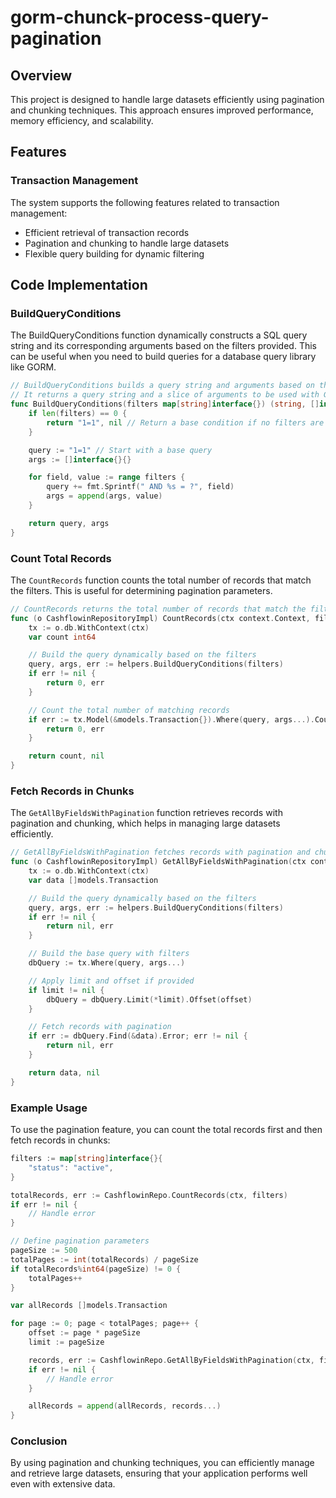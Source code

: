# gorm-chunck-process-query-pagination

## Overview

This project is designed to handle large datasets efficiently using pagination and chunking techniques. This approach ensures improved performance, memory efficiency, and scalability.

## Features

### Transaction Management

The system supports the following features related to transaction management:

- Efficient retrieval of transaction records
- Pagination and chunking to handle large datasets
- Flexible query building for dynamic filtering

## Code Implementation



### BuildQueryConditions

The BuildQueryConditions function dynamically constructs a SQL query string and its corresponding arguments based on the filters provided. This can be useful when you need to build queries for a database query library like GORM.

```go
// BuildQueryConditions builds a query string and arguments based on the provided filters.
// It returns a query string and a slice of arguments to be used with GORM or other database libraries.
func BuildQueryConditions(filters map[string]interface{}) (string, []interface{}) {
	if len(filters) == 0 {
		return "1=1", nil // Return a base condition if no filters are provided
	}

	query := "1=1" // Start with a base query
	args := []interface{}{}

	for field, value := range filters {
		query += fmt.Sprintf(" AND %s = ?", field)
		args = append(args, value)
	}

	return query, args
}
```

### Count Total Records

The `CountRecords` function counts the total number of records that match the filters. This is useful for determining pagination parameters.

```go
// CountRecords returns the total number of records that match the filters
func (o CashflowinRepositoryImpl) CountRecords(ctx context.Context, filters map[string]interface{}) (int64, error) {
    tx := o.db.WithContext(ctx)
    var count int64

    // Build the query dynamically based on the filters
    query, args, err := helpers.BuildQueryConditions(filters)
    if err != nil {
        return 0, err
    }

    // Count the total number of matching records
    if err := tx.Model(&models.Transaction{}).Where(query, args...).Count(&count).Error; err != nil {
        return 0, err
    }

    return count, nil
}
```


### Fetch Records in Chunks

 The `GetAllByFieldsWithPagination` function retrieves records with pagination and chunking, which helps in managing large datasets efficiently.

```go
// GetAllByFieldsWithPagination fetches records with pagination and chunking
func (o CashflowinRepositoryImpl) GetAllByFieldsWithPagination(ctx context.Context, filters map[string]interface{}, limit *int, offset int) ([]models.Transaction, error) {
    tx := o.db.WithContext(ctx)
    var data []models.Transaction

    // Build the query dynamically based on the filters
    query, args, err := helpers.BuildQueryConditions(filters)
    if err != nil {
        return nil, err
    }

    // Build the base query with filters
    dbQuery := tx.Where(query, args...)

    // Apply limit and offset if provided
    if limit != nil {
        dbQuery = dbQuery.Limit(*limit).Offset(offset)
    }

    // Fetch records with pagination
    if err := dbQuery.Find(&data).Error; err != nil {
        return nil, err
    }

    return data, nil
}
```

### Example Usage
To use the pagination feature, you can count the total records first and then fetch records in chunks:


```go
filters := map[string]interface{}{
    "status": "active",
}

totalRecords, err := CashflowinRepo.CountRecords(ctx, filters)
if err != nil {
    // Handle error
}

// Define pagination parameters
pageSize := 500
totalPages := int(totalRecords) / pageSize
if totalRecords%int64(pageSize) != 0 {
    totalPages++
}

var allRecords []models.Transaction

for page := 0; page < totalPages; page++ {
    offset := page * pageSize
    limit := pageSize

    records, err := CashflowinRepo.GetAllByFieldsWithPagination(ctx, filters, &limit, offset)
    if err != nil {
        // Handle error
    }

    allRecords = append(allRecords, records...)
}

```

### Conclusion
By using pagination and chunking techniques, you can efficiently manage and retrieve large datasets, ensuring that your application performs well even with extensive data.